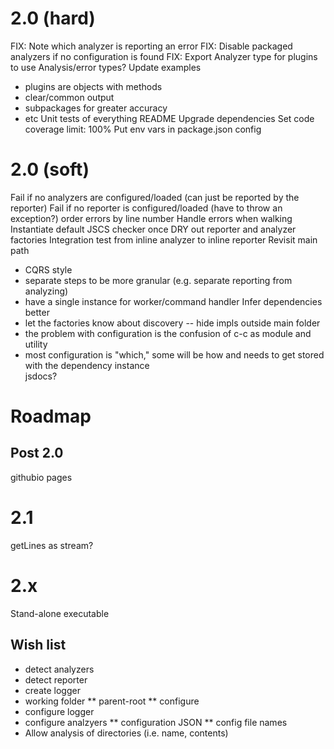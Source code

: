 # 2.0 (hard)
FIX: Note which analyzer is reporting an error
FIX: Disable packaged analyzers if no configuration is found
FIX: Export Analyzer type for plugins to use
Analysis/error types?
Update examples
* plugins are objects with methods
* clear/common output
* subpackages for greater accuracy
* etc
Unit tests of everything
README
Upgrade dependencies
Set code coverage limit: 100%
Put env vars in package.json config

# 2.0 (soft)
Fail if no analyzers are configured/loaded (can just be reported by the reporter)
Fail if no reporter is configured/loaded (have to throw an exception?)
order errors by line number
Handle errors when walking
Instantiate default JSCS checker once
DRY out reporter and analyzer factories
Integration test from inline analyzer to inline reporter
Revisit main path 
* CQRS style
* separate steps to be more granular (e.g. separate reporting from analyzing)
* have a single instance for worker/command handler
Infer dependencies better
* let the factories know about discovery -- hide impls outside main folder
* the problem with configuration is the confusion of c-c as module and utility
* most configuration is "which," some will be how and needs to get stored with the dependency instance  
jsdocs?

# Roadmap
## Post 2.0
githubio pages

# 2.1
getLines as stream?

# 2.x
Stand-alone executable

## Wish list
* detect analyzers
* detect reporter
* create logger
* working folder
** parent-root
** configure
* configure logger
* configure analzyers
** configuration JSON
** config file names
* Allow analysis of directories (i.e. name, contents)
